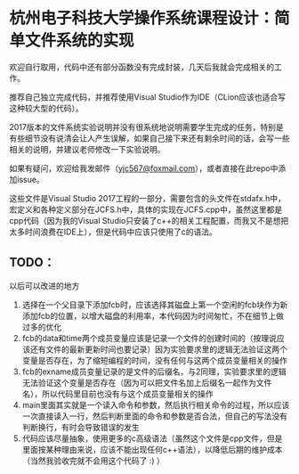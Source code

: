 # 杭州电子科技大学操作系统课程设计：简单文件系统的实现

欢迎自行取用，代码中还有部分函数没有完成封装，几天后我就会完成相关的工作。

推荐自己独立完成代码，并推荐使用Visual Studio作为IDE（CLion应该也适合写这种较大型的代码）。

2017版本的文件系统实验说明并没有很系统地说明需要学生完成的任务，特别是有些细节没有说清会让人产生误解，如果自己接下来还有剩余时间的话，会写一些相关的说明，并建议老师修改一下实验说明。

如果有疑问，欢迎给我发邮件（yjc567@foxmail.com），或者直接在此repo中添加issue。

这些文件是Visual Studio 2017工程的一部分，需要包含的头文件在stdafx.h中，宏定义和各种定义部分在JCFS.h中，具体的实现在JCFS.cpp中，虽然这里都是cpp代码（因为我的Visual Studio只安装了c++的相关工程配置，而我又不是想把太多时间浪费在IDE上），但是代码中应该只使用了c的语法。

## TODO：

以后可以改进的地方

1. 选择在一个父目录下添加fcb时，应该选择其磁盘上第一个空闲的fcb块作为新添加fcb的位置，以增大磁盘的利用率，本代码因为时间匆忙，不在细节上做过多的优化
2. fcb的data和time两个成员变量应该是记录一个文件的创建时间的（按理说应该还有文件的最新更新时间也要记录）因为实验要求里的逻辑无法验证这两个变量是否存在，为了缩短编程的时间，没有任何与这两个成员变量相关的操作
3. fcb的exname成员变量记录的是文件的后缀名，与2同理，实验要求里的逻辑无法验证这个变量是否存在（因为可以把文件名加上后缀名一起作为文件名），所以代码里目前也没有与这个成员变量相关的操作
4. main里面其实就是一个读入命令和参数，然后执行相关命令的过程，所以应该一次直接读入一行，然后判断里面的命令和参数是否合法，但自己的写法没有判断换行，有时会导致错误的发生
5. 代码应该尽量抽象，使用更多的c高级语法（虽然这个文件是cpp文件，但是里面按某种理由来说，应该不能出现任何c++语法），以降低后期的维护成本（当然我验收完就不会用这个代码了 :) ）
